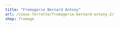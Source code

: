 ```yaml
---
title: "Fromagerie Bernard Antony"
url: /vieux-ferrette/fromagerie-bernard-antony-2/
shop: fromage
---
```


